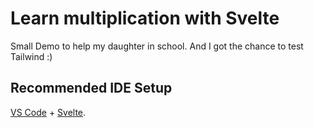 # Learn multiplication with Svelte

Small Demo to help my daughter in school. And I got the chance to test Tailwind :)

## Recommended IDE Setup

[VS Code](https://code.visualstudio.com/) + [Svelte](https://marketplace.visualstudio.com/items?itemName=svelte.svelte-vscode).